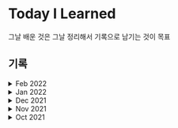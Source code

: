 # Today I Learned
그날 배운 것은 그날 정리해서 기록으로 남기는 것이 목표

## 기록
<details>
<summary>Feb 2022</summary>
<div markdown="1">

- [220205 / Deep Learning from Scratch(Neural Network, Training, Loss function, SSE, CEE)](https://github.com/KrTeaparty/TIL/blob/master/2022/Feb/220205.md)
- [220204 / Deep Learning from Scratch(Neural Network, Softmax function, MNIST, batch)](https://github.com/KrTeaparty/TIL/blob/master/2022/Feb/220204.md)
- [220203 / Deep Learning from Scratch(Neural Network, Step function, Sigmoid function, ReLU function, Matrix)](https://github.com/KrTeaparty/TIL/blob/master/2022/Feb/220203.md)

</div>
</details>
<details>
<summary>Jan 2022</summary>
<div markdown="1">

- [220130 / Deep Learning from Scratch(Perceptron, Multi-layer Perceptron, Neural Network, Step_function)](https://github.com/KrTeaparty/TIL/blob/master/2022/Jan/220130.md)
- [220129 / Image processing(OpenCV - Project : Face Detection), Deep Learning from Scratch(matplotlib, Perceptron)](https://github.com/KrTeaparty/TIL/blob/master/2022/Jan/220129.md)
- [220128 / Image processing(OpenCV - Canny Edge Detection, Find and Draw Contours, Project : Face Detection)](https://github.com/KrTeaparty/TIL/blob/master/2022/Jan/220128.md)
- [220127 / Image processing(OpenCV - Image Thresholding, Dilation, Erosion, Opening, Closing)](https://github.com/KrTeaparty/TIL/blob/master/2022/Jan/220127.md)
- [220126 / Image processing(OpenCV - Flip, Rotate, BGR2GRAY, Gaussian Blur, Perspective, Mini Project : Scanner)](https://github.com/KrTeaparty/TIL/blob/master/2022/Jan/220126.md)
- [220124 / Image processing(OpenCV - Rectangle, Polygon, Text, Save file, Resize, Crop image)](https://github.com/KrTeaparty/TIL/blob/master/2022/Jan/220124.md)
- [220123 / Image processing(OpenCV - Show Image, Show Video, Draw Line, Circle)](https://github.com/KrTeaparty/TIL/blob/master/2022/Jan/220123.md)
- [220122 / Chat Bot(Rasa NLU)](https://github.com/KrTeaparty/TIL/blob/master/2022/Jan/220122.md)
- [220121 / Chat Bot(Rasa NLU)](https://github.com/KrTeaparty/TIL/blob/master/2022/Jan/220121.md)
- [220120 / Chat Bot(Dialogflow)](https://github.com/KrTeaparty/TIL/blob/master/2022/Jan/220120.md)
- [220119 / Chat Bot(Tokenization, Regular expressions)](https://github.com/KrTeaparty/TIL/blob/master/2022/Jan/220119.md)
- [220118 / Chat Bot(Named-Entity Recognition, Stop Words, Dependency Parsing, Noun Chunks, Finding Similarity)](https://github.com/KrTeaparty/TIL/blob/master/2022/Jan/220118.md)
- [220117 / Chat Bot(spaCy, POS Tagging, Stemming, Lemmatization)](https://github.com/KrTeaparty/TIL/blob/master/2022/Jan/220117.md)
- [220116 / Game Launcher, Chat Bot(Issues, Terms)](https://github.com/KrTeaparty/TIL/blob/master/2022/Jan/220116.md)
- [220115 / Racing Game(lap time, goal, finish)](https://github.com/KrTeaparty/TIL/blob/master/2022/Jan/220115.md)
- [220114 / Racing Game(add COM car, car crash)](https://github.com/KrTeaparty/TIL/blob/master/2022/Jan/220114.md)
- [220113 / Racing Game(draw road with curve and updown data, draw objects beside road, add player's car)](https://github.com/KrTeaparty/TIL/blob/master/2022/Jan/220113.md)
- [220112 / Racing Game(draw road - more realistic move, moving bg)](https://github.com/KrTeaparty/TIL/blob/master/2022/Jan/220112.md)
- [220111 / Racing Game(draw road - uphill, downhill, turn left, right)](https://github.com/KrTeaparty/TIL/blob/master/2022/Jan/220111.md)
- [220107 / Shooting Game(add se, more enemy, add boss, finish)](https://github.com/KrTeaparty/TIL/blob/master/2022/Jan/220107.md)
- [220106 / Shooting Game(add_shield, title, game play, game over)](https://github.com/KrTeaparty/TIL/blob/master/2022/Jan/220106.md)
- [220105 / Shooting Game(add enemy, enemy hit check and explode)](https://github.com/KrTeaparty/TIL/blob/master/2022/Jan/220105.md)
- [220104 / Shooting Game(scroll bg, fire bullets)](https://github.com/KrTeaparty/TIL/blob/master/2022/Jan/220104.md)
- [220103 / Map editor(click on label, export map data), Pygame(image, key event)](https://github.com/KrTeaparty/TIL/blob/master/2022/Jan/220103.md)
- [220102 / Map editor(Paint on Label)](https://github.com/KrTeaparty/TIL/blob/master/2022/Jan/220102.md)

</div>
</details>
<details>
<summary>Dec 2021</summary>
<div markdown="1">

- [211231 / Dot-Eat Game(New enemy, More stage, Life, Ending)](https://github.com/KrTeaparty/TIL/blob/master/2021/Dec/211231.md)
- [211230 / Dot-Eat Game(Eat item, Enemy follow me, Draw title, Stage clear, Game over)](https://github.com/KrTeaparty/TIL/blob/master/2021/Dec/211230.md)
- [211229 / Dot-Eat Game](https://github.com/KrTeaparty/TIL/blob/master/2021/Dec/211229.md)
- [211228 / Meteor Game](https://github.com/KrTeaparty/TIL/blob/master/2021/Dec/211228.md)
- [211227 / Floor and Wall, Hit check, Trigonometric function](https://github.com/KrTeaparty/TIL/blob/master/2021/Dec/211227.md)
- [211226 / Walking dog](https://github.com/KrTeaparty/TIL/blob/master/2021/Dec/211226.md)
- [211224 / Block Game(Finish), Walking dog](https://github.com/KrTeaparty/TIL/blob/master/2021/Dec/211224.md)
- [211223 / Block Game](https://github.com/KrTeaparty/TIL/blob/master/2021/Dec/211223.md)
- [211222 / Block Game](https://github.com/KrTeaparty/TIL/blob/master/2021/Dec/211222.md)
- [211221 / Pygame(Finish RPG)](https://github.com/KrTeaparty/TIL/blob/master/2021/Dec/211221.md)
- [211220 / Pygame(battle turn, screen effect)](https://github.com/KrTeaparty/TIL/blob/master/2021/Dec/211220.md)
- [211219 / Pygame(walking around, battle start, battle message)](https://github.com/KrTeaparty/TIL/blob/master/2021/Dec/211219.md)
- [211218 / Pygame(maze_making, dugeon_making)](https://github.com/KrTeaparty/TIL/blob/master/2021/Dec/211218.md)
- [211217 / Pygame(shape, load image, key and mouse event)](https://github.com/KrTeaparty/TIL/blob/master/2021/Dec/211217.md)
- [211216 / Falling Bricks(Finish)](https://github.com/KrTeaparty/TIL/blob/master/2021/Dec/211216.md)
- [211215 / Falling Bricks(MousePressEvent, list and dict)](https://github.com/KrTeaparty/TIL/blob/master/2021/Dec/211215.md)
- [211214 / Falling Bricks(QThread, Signal, Slot)](https://github.com/KrTeaparty/TIL/blob/master/2021/Dec/211214.md)
- [211212 / maze making, falling brick(MouseEvent)](https://github.com/KrTeaparty/TIL/blob/master/2021/Dec/211212.md)
- [211211 / maze making(QPainter)](https://github.com/KrTeaparty/TIL/blob/master/2021/Dec/211211.md)
- [211210 / maze making(QPainter)](https://github.com/KrTeaparty/TIL/blob/master/2021/Dec/211210.md)
- [211209 / Real-time processing, keyPressedEvent](https://github.com/KrTeaparty/TIL/blob/master/2021/Dec/211209.md)
- [211208 / Mini Game Making](https://github.com/KrTeaparty/TIL/blob/master/2021/Dec/211208.md)
- [211207 / Using Riot Open API(match history searcher)](https://github.com/KrTeaparty/TIL/blob/master/2021/Dec/211207.md)
- [211206 / Using Riot Open API(match history searcher)](https://github.com/KrTeaparty/TIL/blob/master/2021/Dec/211206.md)
- [211203 / Using Riot Open API(match history searcher)](https://github.com/KrTeaparty/TIL/blob/master/2021/Dec/211203.md)
- [211202 / Using Riot Open API(match history searcher)](https://github.com/KrTeaparty/TIL/blob/master/2021/Dec/211202.md)
- [211201 / Using Riot Open API(match history searcher)](https://github.com/KrTeaparty/TIL/blob/master/2021/Dec/211201.md)

</div>
</details>
<details>
<summary>Nov 2021</summary>
<div markdown="1">

- [211130 / Using Riot Open API(match history searcher)](https://github.com/KrTeaparty/TIL/blob/master/2021/Nov/211130.md)
- [211129 / Using Riot Open API(match history searcher)](https://github.com/KrTeaparty/TIL/blob/master/2021/Nov/211129.md)
- [211128 / Using Riot Open API(match history searcher)](https://github.com/KrTeaparty/TIL/blob/master/2021/Nov/211128.md)
- [211127 / Using Riot Open API(match history searcher)](https://github.com/KrTeaparty/TIL/blob/master/2021/Nov/211127.md)
- [211126 / Using Riot Open API(match history searcher)](https://github.com/KrTeaparty/TIL/blob/master/2021/Nov/211126.md)
- [211125 / Using Riot Open API(match history searcher)](https://github.com/KrTeaparty/TIL/blob/master/2021/Nov/211125.md)
- [211124 / Using Riot Open API(match history searcher)](https://github.com/KrTeaparty/TIL/blob/master/2021/Nov/211124.md)
- [211123 / Using Riot Open API(match history searcher)](https://github.com/KrTeaparty/TIL/blob/master/2021/Nov/211123.md)
- [211122 / Using Riot Open API(match history searcher)](https://github.com/KrTeaparty/TIL/blob/master/2021/Nov/211122.md)
- [211121 / Using Riot Open API(match history searcher)](https://github.com/KrTeaparty/TIL/blob/master/2021/Nov/211121.md)
- [211120 / Python A to Z(stdin, stdout, file i/o)](https://github.com/KrTeaparty/TIL/blob/master/2021/Nov/211120.md)
- [211119 / Python A to Z(abstract class, exception, warning, assert)](https://github.com/KrTeaparty/TIL/blob/master/2021/Nov/211119.md)
- [211118 / Python A to Z(decorator, Descriptor, property)](https://github.com/KrTeaparty/TIL/blob/master/2021/Nov/211118.md)
- [211117 / Python A to Z(polymorphism, iterable, interator)](https://github.com/KrTeaparty/TIL/blob/master/2021/Nov/211117.md)
- [211116 / Python A to Z(inheritance, Association, Aggregation, Composition, Dependency, Observer)](https://github.com/KrTeaparty/TIL/blob/master/2021/Nov/211116.md)
- [211115 / Python A to Z(chain, special method)](https://github.com/KrTeaparty/TIL/blob/master/2021/Nov/211115.md)
- [211113 / Python A to Z(meta class, life cycle, method)](https://github.com/KrTeaparty/TIL/blob/master/2021/Nov/211113.md)
- [211112 / Python A to Z(decorator, module)](https://github.com/KrTeaparty/TIL/blob/master/2021/Nov/211112.md)
- [211111 / Python A to Z(function, expression, function attr)](https://github.com/KrTeaparty/TIL/blob/master/2021/Nov/211111.md)
- [211110 / Python A to Z(set, dict, comprehension, recursive function)](https://github.com/KrTeaparty/TIL/blob/master/2021/Nov/211110.md)
- [211109 / Python A to Z(string class, array type, indexing, sorting)](https://github.com/KrTeaparty/TIL/blob/master/2021/Nov/211109.md)
- [211108 / Python A to Z(object class, module)](https://github.com/KrTeaparty/TIL/blob/master/2021/Nov/211108.md)
- [211107 / Python A to Z(class)](https://github.com/KrTeaparty/TIL/blob/master/2021/Nov/211107.md)
- [211105 / Python A to Z(parameter, class)](https://github.com/KrTeaparty/TIL/blob/master/2021/Nov/211105.md)
- [211104 / Python A to Z(conditions, function)](https://github.com/KrTeaparty/TIL/blob/master/2021/Nov/211104.md)
- [211103 / Python A to Z(line, docstring, comments, assignment, conditions, loop)](https://github.com/KrTeaparty/TIL/blob/master/2021/Nov/211103.md)
- [211102 / Python A to Z(variables, object, expression, type)](https://github.com/KrTeaparty/TIL/blob/master/2021/Nov/211102.md)
- [211101 / Review C(macros, storage class specifier)](https://github.com/KrTeaparty/TIL/blob/master/2021/Nov/211101.md)

</div>
</details>
<details>
<summary>Oct 2021</summary>
<div markdown="1">

- [211031 / Review C(file io, bubble sort, quick sort)](https://github.com/KrTeaparty/TIL/blob/master/2021/Oct/211031.md)
- [211030 / Review C(function)](https://github.com/KrTeaparty/TIL/blob/master/2021/Oct/211030.md)
- [211029 / Review C(function)](https://github.com/KrTeaparty/TIL/blob/master/2021/Oct/211029.md)
- [211028 / Review C(convert data type, union)](https://github.com/KrTeaparty/TIL/blob/master/2021/Oct/211028.md)
- [211027 / Review C(struct)](https://github.com/KrTeaparty/TIL/blob/master/2021/Oct/211027.md)
- [211026 / Review C(string function)](https://github.com/KrTeaparty/TIL/blob/master/2021/Oct/211026.md)
- [211025 / Review C(pointer, string, array)](https://github.com/KrTeaparty/TIL/blob/master/2021/Oct/211025.md)
- [211024 / Review C(for, while, break, continue, goto, pointer)](https://github.com/KrTeaparty/TIL/blob/master/2021/Oct/211024.md)
- [211023 / Review C(variables, if, switch, operator)](https://github.com/KrTeaparty/TIL/blob/master/2021/Oct/211023.md)
- [211022 / Review C(comment, variable)](https://github.com/KrTeaparty/TIL/blob/master/2021/Oct/211022.md)
- [211021 / Over the Wire Writeup(Level30 ~ Level33)](https://github.com/KrTeaparty/TIL/blob/master/2021/Oct/211021.md)
- [211020 / Over the Wire Writeup(Level25 ~ Level29)](https://github.com/KrTeaparty/TIL/blob/master/2021/Oct/211020.md)
- [211019 / Over the Wire Writeup(Level23 ~ Level24)](https://github.com/KrTeaparty/TIL/blob/master/2021/Oct/211019.md)
- [211018 / Over the Wire Writeup(Level17 ~ Level22)](https://github.com/KrTeaparty/TIL/blob/master/2021/Oct/211018.md)
- [211017 / Over the Wire Writeup(Level11 ~ Level16)](https://github.com/KrTeaparty/TIL/blob/master/2021/Oct/211017.md)
- [211016 / Over the Wire Writeup(Level0 ~ Level10)](https://github.com/KrTeaparty/TIL/blob/master/2021/Oct/211016.md)
- [211015 / OpenCV Tutorial](https://github.com/KrTeaparty/TIL/blob/master/2021/Oct/211015.md)
- [211014 / OpenCV Tutorial](https://github.com/KrTeaparty/TIL/blob/master/2021/Oct/211014.md)
- [211013 / Finding Algorithm, OpenCV Tutorial](https://github.com/KrTeaparty/TIL/blob/master/2021/Oct/211013.md)
- [211012 / Machine Learning Tutorial(Temperature prediction)](https://github.com/KrTeaparty/TIL/blob/master/2021/Oct/211012.md)
- [211011 / Machine Learning Tutorial](https://github.com/KrTeaparty/TIL/blob/master/2021/Oct/211011.md)
- [211010 / Danawa Data analysis(Scatter plot)](https://github.com/KrTeaparty/TIL/blob/master/2021/Oct/211010.md)
- [211009 / Danawa Crawling](https://github.com/KrTeaparty/TIL/blob/master/2021/Oct/211009.md)
- [211008 / Map Visualization(Starbucks)](https://github.com/KrTeaparty/TIL/blob/master/2021/Oct/211008.md)
- [211007 / Web Crawling(Starbucks)](https://github.com/KrTeaparty/TIL/blob/master/2021/Oct/211007.md)
- [211006 / Wordcloud, Map Visualization(Kakao API), Word selection](https://github.com/KrTeaparty/TIL/blob/master/2021/Oct/211006.md)
- [211005 / Instagram Crawling, Regex](https://github.com/KrTeaparty/TIL/blob/master/2021/Oct/211005.md)
- [211004 / Data Analysis Tutorial](https://github.com/KrTeaparty/TIL/blob/master/2021/Oct/211004.md)
- [211003 / Web Crawling, Visualizing(plt.pie)](https://github.com/KrTeaparty/TIL/blob/master/2021/Oct/211003.md)
- [211002 / Git, Markdown, Web Crawling tutorial](https://github.com/KrTeaparty/TIL/blob/master/2021/Oct/211002.md)

</div>
</details>